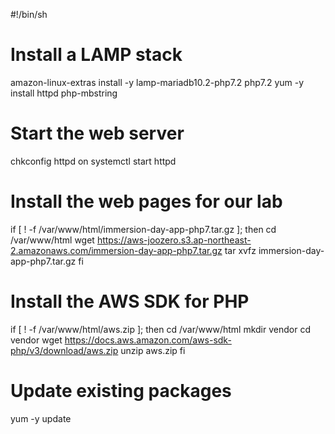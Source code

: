 #!/bin/sh

# Install a LAMP stack

amazon-linux-extras install -y lamp-mariadb10.2-php7.2 php7.2
yum -y install httpd php-mbstring

# Start the web server

chkconfig httpd on
systemctl start httpd

# Install the web pages for our lab

if [ ! -f /var/www/html/immersion-day-app-php7.tar.gz ]; then
cd /var/www/html
wget https://aws-joozero.s3.ap-northeast-2.amazonaws.com/immersion-day-app-php7.tar.gz
tar xvfz immersion-day-app-php7.tar.gz
fi

# Install the AWS SDK for PHP

if [ ! -f /var/www/html/aws.zip ]; then
cd /var/www/html
mkdir vendor
cd vendor
wget https://docs.aws.amazon.com/aws-sdk-php/v3/download/aws.zip
unzip aws.zip
fi

# Update existing packages

yum -y update
